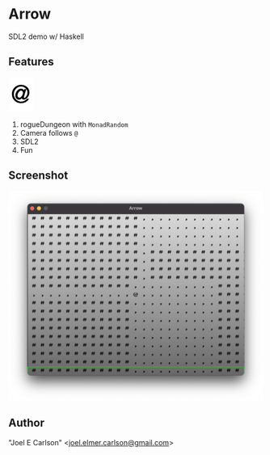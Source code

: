 # Arrow

SDL2 demo w/ Haskell

## Features
![hero.bmp](images/hero.bmp)

1. rogueDungeon with `MonadRandom`
1. Camera follows `@`
1. SDL2
1. Fun

## Screenshot
![Screenshot.png](images/Screenshot.png)

## Author
"Joel E Carlson" &lt;joel.elmer.carlson@gmail.com&gt;
